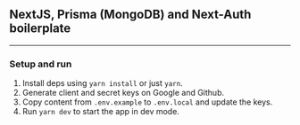 ## NextJS, Prisma (MongoDB) and Next-Auth boilerplate

---

### Setup and run

1. Install deps using `yarn install` or just `yarn`.
2. Generate client and secret keys on Google and Github.
3. Copy content from `.env.example` to `.env.local` and update the keys.
4. Run `yarn dev` to start the app in dev mode.

